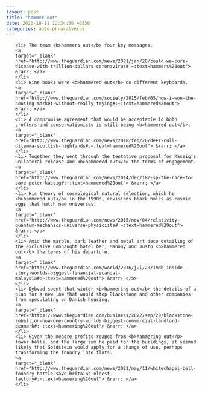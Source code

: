 ```yaml
---
layout: post
title: "hammer out"
date: 2023-10-11 12:34:56 +0530
categories: auto-phrasalverbs
---
```

<ol>

    <li> The team <b>hammers out</b> four key messages.
    <a 
    target="_blank" 
    href="http://www.theguardian.com/news/2021/jan/28/could-we-cure-disease-with-trillion-dollars-coronavirus#:~:text=hammers%20out"> &rarr; </a>
    </li>
    <li> Nine books were <b>hammered out</b> on different keyboards.
    <a 
    target="_blank" 
    href="http://www.theguardian.com/society/2015/feb/05/how-i-won-the-housing-market-without-really-trying#:~:text=hammered%20out"> &rarr; </a>
    </li>
    <li> A compromise agreement that would be acceptable to both crofters and conservationists is still being <b>hammered out</b>.
    <a 
    target="_blank" 
    href="http://www.theguardian.com/news/2018/feb/20/deer-cull-dilemma-scottish-highlands#:~:text=hammered%20out"> &rarr; </a>
    </li>
    <li> Together they went through the tentative proposal for Kassig’s unilateral release and <b>hammered out</b> the terms of engagement.
    <a 
    target="_blank" 
    href="http://www.theguardian.com/news/2014/dec/18/-sp-the-race-to-save-peter-kassig#:~:text=hammered%20out"> &rarr; </a>
    </li>
    <li> His theory of cosmological natural selection, which he <b>hammered out</b> in the 1990s, envisions black holes as cosmic eggs that hatch new universes.
    <a 
    target="_blank" 
    href="http://www.theguardian.com/news/2015/nov/04/relativity-quantum-mechanics-universe-physicists#:~:text=hammered%20out"> &rarr; </a>
    </li>
    <li> Amid the marble, dark leather and metal art deco detailing of the exclusive Connaught hotel bar, Mahony and Justo <b>hammered out</b> the terms of his departure.
    <a 
    target="_blank" 
    href="http://www.theguardian.com/world/2016/jul/28/1mdb-inside-story-worlds-biggest-financial-scandal-malaysia#:~:text=hammered%20out"> &rarr; </a>
    </li>
    <li> Dybvad spent that winter <b>hammering out</b> the details of a plan for a new law that would stop Blackstone and other companies from speculating on Danish housing.
    <a 
    target="_blank" 
    href="https://www.theguardian.com/business/2022/sep/29/blackstone-rebellion-how-one-country-worlds-biggest-commercial-landlord-denmark#:~:text=hammering%20out"> &rarr; </a>
    </li>
    <li> Given the meagre profits reaped from <b>hammering out</b> tower bells, and the large sum he paid for the buildings, it seemed likely that Goldstein would apply for a change of use, perhaps transforming the foundry into flats.
    <a 
    target="_blank" 
    href="http://www.theguardian.com/news/2021/may/11/whitechapel-bell-foundry-battle-save-britains-oldest-factory#:~:text=hammering%20out"> &rarr; </a>
    </li>